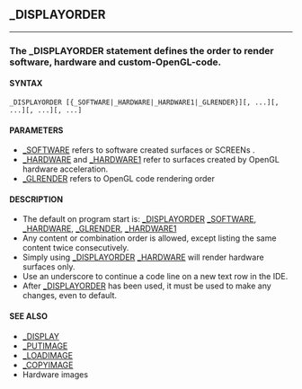 ## _DISPLAYORDER
---

### The _DISPLAYORDER statement defines the order to render software, hardware and custom-OpenGL-code.

#### SYNTAX

`_DISPLAYORDER [{_SOFTWARE|_HARDWARE|_HARDWARE1|_GLRENDER}][, ...][, ...][, ...][, ...]`

#### PARAMETERS
* [_SOFTWARE](./_SOFTWARE.md) refers to software created surfaces or SCREENs .
* [_HARDWARE](./_HARDWARE.md) and [_HARDWARE1](./_HARDWARE1.md) refer to surfaces created by OpenGL hardware acceleration.
* [_GLRENDER](./_GLRENDER.md) refers to OpenGL code rendering order


#### DESCRIPTION
* The default on program start is: [_DISPLAYORDER](./_DISPLAYORDER.md) [_SOFTWARE](./_SOFTWARE.md), [_HARDWARE](./_HARDWARE.md), [_GLRENDER](./_GLRENDER.md), [_HARDWARE1](./_HARDWARE1.md)
* Any content or combination order is allowed, except listing the same content twice consecutively.
* Simply using [_DISPLAYORDER](./_DISPLAYORDER.md) [_HARDWARE](./_HARDWARE.md) will render hardware surfaces only.
* Use an underscore to continue a code line on a new text row in the IDE.
* After [_DISPLAYORDER](./_DISPLAYORDER.md) has been used, it must be used to make any changes, even to default.


#### SEE ALSO
* [_DISPLAY](./_DISPLAY.md)
* [_PUTIMAGE](./_PUTIMAGE.md)
* [_LOADIMAGE](./_LOADIMAGE.md)
* [_COPYIMAGE](./_COPYIMAGE.md)
* Hardware images

